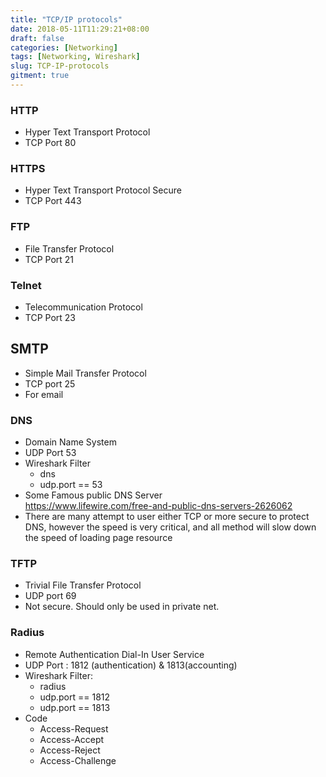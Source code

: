 ```yaml
---
title: "TCP/IP protocols"
date: 2018-05-11T11:29:21+08:00
draft: false
categories: [Networking]
tags: [Networking, Wireshark]
slug: TCP-IP-protocols
gitment: true
---
```


### HTTP
* Hyper Text Transport Protocol
* TCP Port 80

### HTTPS
* Hyper Text Transport Protocol Secure
* TCP Port 443

### FTP
* File Transfer Protocol
* TCP Port 21

### Telnet
* Telecommunication Protocol
* TCP Port 23

## SMTP
* Simple Mail Transfer Protocol
* TCP port 25
* For email

### DNS
* Domain Name System
* UDP Port 53
* Wireshark Filter
    * dns
    * udp.port == 53
* Some Famous public DNS Server  
    https://www.lifewire.com/free-and-public-dns-servers-2626062
* There are many attempt to user either TCP or more secure to protect DNS, however the speed is very critical, and all method will slow down the speed of loading page resource

### TFTP
* Trivial File Transfer Protocol
* UDP port 69
* Not secure. Should only be used in private net.

### Radius
* Remote Authentication Dial-In User Service
* UDP Port : 1812 (authentication) & 1813(accounting)  
* Wireshark Filter:  
    * radius  
    * udp.port == 1812  
    * udp.port == 1813  
* Code
    * Access-Request  
    * Access-Accept  
    * Access-Reject  
    * Access-Challenge  



